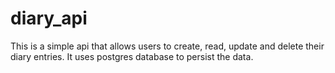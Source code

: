# diary_api
This is a simple api that allows users to create, read, update and delete their diary entries. It uses  postgres database to persist the data.
